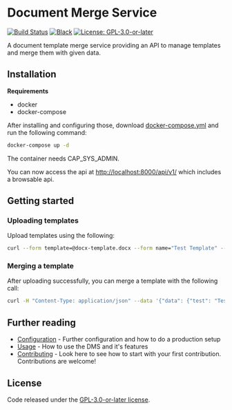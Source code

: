 # Document Merge Service

[![Build Status](https://github.com/adfinis/document-merge-service/actions/workflows/tests.yml/badge.svg)](https://github.com/adfinis/document-merge-service/actions/workflows/tests.yml)
[![Black](https://img.shields.io/badge/code%20style-black-000000.svg)](https://github.com/adfinis/document-merge-service)
[![License: GPL-3.0-or-later](https://img.shields.io/github/license/adfinis/document-merge-service)](https://spdx.org/licenses/GPL-3.0-or-later.html)

A document template merge service providing an API to manage templates and merge them with given data.

## Installation

**Requirements**
* docker
* docker-compose

After installing and configuring those, download [docker-compose.yml](https://raw.githubusercontent.com/adfinis/document-merge-service/master/docker-compose.yml) and run the following command:

```bash
docker-compose up -d
```

The container needs CAP_SYS_ADMIN.

You can now access the api at [http://localhost:8000/api/v1/](http://localhost:8000/api/v1/) which includes a browsable api.


## Getting started

### Uploading templates

Upload templates using the following:

```bash
curl --form template=@docx-template.docx --form name="Test Template" --form engine=docx-template http://localhost:8000/api/v1/template/
```

### Merging a template

After uploading successfully, you can merge a template with the following call:

```bash
curl -H "Content-Type: application/json" --data '{"data": {"test": "Test Input"}}' http://localhost:8000/api/v1/template/test-template/merge/ > output.docx
```


## Further reading

* [Configuration](CONFIGURATION.md) - Further configuration and how to do a production setup
* [Usage](USAGE.md) - How to use the DMS and it's features
* [Contributing](CONTRIBUTING.md) - Look here to see how to start with your first
  contribution. Contributions are welcome!

## License

Code released under the [GPL-3.0-or-later license](LICENSE).
